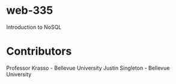 # web-335
Introduction to NoSQL

# Contributors
Professor Krasso - Bellevue University
Justin Singleton - Bellevue University
